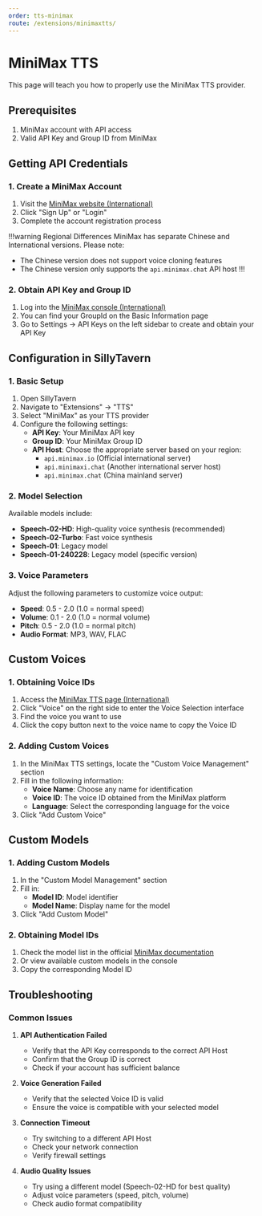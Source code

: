 ```yaml
---
order: tts-minimax
route: /extensions/minimaxtts/
---
```


# MiniMax TTS

This page will teach you how to properly use the MiniMax TTS provider.

## Prerequisites

1. MiniMax account with API access
2. Valid API Key and Group ID from MiniMax

## Getting API Credentials

### 1. Create a MiniMax Account

1. Visit the [MiniMax website (International)](https://www.minimax.io/)
2. Click "Sign Up" or "Login"
3. Complete the account registration process

!!!warning Regional Differences
MiniMax has separate Chinese and International versions. Please note:
- The Chinese version does not support voice cloning features
- The Chinese version only supports the `api.minimax.chat` API host
!!!

### 2. Obtain API Key and Group ID

1. Log into the [MiniMax console (International)](https://www.minimax.io/platform/user-center/basic-information)
2. You can find your GroupId on the Basic Information page
3. Go to Settings → API Keys on the left sidebar to create and obtain your API Key

## Configuration in SillyTavern

### 1. Basic Setup

1. Open SillyTavern
2. Navigate to "Extensions" → "TTS"
3. Select "MiniMax" as your TTS provider
4. Configure the following settings:
    - **API Key**: Your MiniMax API key
    - **Group ID**: Your MiniMax Group ID
    - **API Host**: Choose the appropriate server based on your region:
        - `api.minimax.io` (Official international server)
        - `api.minimaxi.chat` (Another international server host)
        - `api.minimax.chat` (China mainland server)

### 2. Model Selection

Available models include:
- **Speech-02-HD**: High-quality voice synthesis (recommended)
- **Speech-02-Turbo**: Fast voice synthesis
- **Speech-01**: Legacy model
- **Speech-01-240228**: Legacy model (specific version)

### 3. Voice Parameters

Adjust the following parameters to customize voice output:
- **Speed**: 0.5 - 2.0 (1.0 = normal speed)
- **Volume**: 0.1 - 2.0 (1.0 = normal volume)
- **Pitch**: 0.5 - 2.0 (1.0 = normal pitch)
- **Audio Format**: MP3, WAV, FLAC

## Custom Voices

### 1. Obtaining Voice IDs

1. Access the [MiniMax TTS page (International)](https://www.minimax.io/audio/text-to-speech)
2. Click "Voice" on the right side to enter the Voice Selection interface
3. Find the voice you want to use
4. Click the copy button next to the voice name to copy the Voice ID

### 2. Adding Custom Voices

1. In the MiniMax TTS settings, locate the "Custom Voice Management" section
2. Fill in the following information:
    - **Voice Name**: Choose any name for identification
    - **Voice ID**: The voice ID obtained from the MiniMax platform
    - **Language**: Select the corresponding language for the voice
3. Click "Add Custom Voice"

## Custom Models

### 1. Adding Custom Models

1. In the "Custom Model Management" section
2. Fill in:
    - **Model ID**: Model identifier
    - **Model Name**: Display name for the model
3. Click "Add Custom Model"

### 2. Obtaining Model IDs

1. Check the model list in the official [MiniMax documentation](https://www.minimax.io/platform/document/Model?key=684261f14c5738213294faa7)
2. Or view available custom models in the console
3. Copy the corresponding Model ID

## Troubleshooting

### Common Issues

1. **API Authentication Failed**
    - Verify that the API Key corresponds to the correct API Host
    - Confirm that the Group ID is correct
    - Check if your account has sufficient balance

2. **Voice Generation Failed**
    - Verify that the selected Voice ID is valid
    - Ensure the voice is compatible with your selected model

3. **Connection Timeout**
    - Try switching to a different API Host
    - Check your network connection
    - Verify firewall settings

4. **Audio Quality Issues**
    - Try using a different model (Speech-02-HD for best quality)
    - Adjust voice parameters (speed, pitch, volume)
    - Check audio format compatibility
